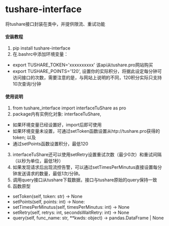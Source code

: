 # tushare-interface
将tushare接口封装在类中，并提供限流、重试功能

#### 安装教程
1.  pip install tushare-interface
2.  在.bashrc中添加环境变量：
-   export TUSHARE_TOKEN='xxxxxxxxxx'  该api从tushare.pro网站购买
-   export TUSHARE_POINTS='120', 设置你的实际积分，将据此设定每分钟可访问接口的次数，需要注意的是，与网站上说明的不同，120积分实际只支持10次查询/分钟

#### 使用说明

1.  from tushare_interface import interfaceTuShare as pro
2.  package内有实例化对象: interfaceTuShare, 
-   如果环境变量已经设置好，import后即可使用
-   如果环境变量未设置，可通过setToken函数设置从htp://tushare.pro获得的token; 以及
-   通过setPoints函数设置积分，最低120
3.  interfaceTuShare还可以使用setRetry设置重试次数（最少0次）和重试间隔（以秒为单位，最低1秒）
4.  如果发现请求后出现流控告警，可以通过setTimesPerMinutus直接设置每分钟发送请求的数量，最低1次/分钟。
5.  调用query接口从tushare下载数据，接口与tushare原始的query保持一致
6.  函数原型
-   setToken(self, token: str) -> None
-   setPoints(self, points: int) -> None:
-   setTimesPerMinutus(self, timesPerMinutus: int) -> None
-   setRetry(self, retrys: int, secondsWaitRetry: int) -> None
-   query(self, func_name: str, **kwds: object) -> pandas.DataFrame | None